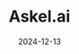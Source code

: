 ---  
layout: startup_page  
title: "Askel.ai"  
id: "askel.ai"  
permalink: "/askelaiaskel.ai12132024/"  
website: "https://askel.ai/"  
funding_round: "Pre-Seed"  
funding_amount: "€380K"  
investors: "Superangel, Manuel Huez, Patrick Malatack, Janer Gorohhov, Ott Kaukver"  
about: "Askel.ai offers a workflow automation platform enabling SaaS companies to embed automation directly into their products without coding. Non-technical users can automate tasks using natural language, reducing engineering burden and improving efficiency. Pilot customers report up to a 10x reduction in task completion time."  
markets: "SaaS, AI, Workflow Automation"  
hq: "Tallinn, Harju County, Estonia"  
founded_year: "2024"  
linkedin: "https://www.linkedin.com/company/askel-ai"  
twitter: ""  
instagram: ""  
facebook: ""  
crunchbase: "https://www.crunchbase.com/organization/askel-ai"  
pitchbook: ""  

date_display: "13-Dec-2024"  
date: "2024-12-13"

# SEO Optimization  
meta_title: "Askel.ai - Pre-Seed Funding (€380K)"  
meta_description: "Askel.ai, Askel.ai offers a workflow automation platform enabling SaaS companies to embed automation directly into their products without coding. Non-technical ..."  
meta_keywords: "Askel.ai, SaaS, AI, Workflow Automation, Pre-Seed funding"  
canonical_url: "https://startup.projectstartups.com/askelaiaskel.ai12132024/"  
---